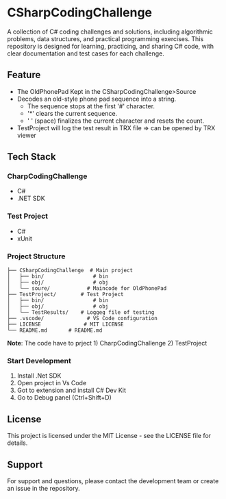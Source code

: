 # CSharpCodingChallenge
A collection of C# coding challenges and solutions, including algorithmic problems, data structures, and practical programming exercises. This repository is designed for learning, practicing, and sharing C# code, with clear documentation and test cases for each challenge.

## Feature
- The OldPhonePad Kept in the CSharpCodingChallenge>Source
- Decodes an old-style phone pad sequence into a string.
  - The sequence stops at the first '#' character.
  - '*' clears the current sequence.
  - ' ' (space) finalizes the current character and resets the count.
- TestProject will log the test result in TRX file => can be opened by TRX viewer 

## Tech Stack
### CharpCodingChallenge 
- C#  
- .NET SDK 
### Test Project 
- C# 
- xUnit

### Project Structure

```
├── CSharpCodingChallenge  # Main project 
│   ├── bin/                # bin
│   ├── obj/                # obj
│   └── soure/            # Maincode for OldPhonePad
├── TestProject/        # Test Project 
│   ├── bin/                # bin 
│   ├── obj/                # obj  
│   └── TestResults/    # Loggeg file of testing
├── .vscode/              # VS Code configuration
├── LICENSE              # MIT LICENSE
└── README.md       # README.md 
```

**Note**: The code have to prject 1) CharpCodingChallenge 2) TestProject  

### Start Development 
1. Install .Net SDK 
2. Open project in Vs Code 
3. Got to extension and install C# Dev Kit 
4. Go to Debug panel (Ctrl+Shift+D)  

## License
This project is licensed under the MIT License - see the LICENSE file for details.

## Support
For support and questions, please contact the development team or create an issue in the repository. 
